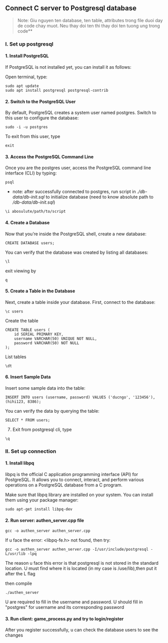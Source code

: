## Connect C server to Postgresql database


>Note: Giu nguyen ten database, ten table, attributes trong file duoi day de code chay muot. Neu thay doi ten thi thay doi ten tuong ung trong code** 

### I. Set up postgresql

#### 1. Install PostgreSQL
If PostgreSQL is not installed yet, you can install it as follows:

Open terminal, type:
```
sudo apt update
sudo apt install postgresql postgresql-contrib
```

#### 2. Switch to the PostgreSQL User
By default, PostgreSQL creates a system user named postgres. Switch to this user to configure the database:
```
sudo -i -u postgres
```
To exit from this user, type
```
exit
```

#### 3. Access the PostgreSQL Command Line
Once you are the postgres user, access the PostgreSQL command line interface (CLI) by typing:
```
psql
```

- note: after successfully connected to postgres, run script in _./db-data/db-init.sql_ to initialize database (need to know absolute path to _/db-data/db-init.sql_)
```
\i abosulute/path/to/script
```

#### 4. Create a Database
Now that you’re inside the PostgreSQL shell, create a new database:
```
CREATE DATABASE users;
```
You can verify that the database was created by listing all databases:
```
\l
```
exit viewing by 
```
q
```
#### 5. Create a Table in the Database
Next, create a table inside your database. First, connect to the database:
```
\c users
```
Create the table
```
CREATE TABLE users (
    id SERIAL PRIMARY KEY,
    username VARCHAR(50) UNIQUE NOT NULL,
    password VARCHAR(50) NOT NULL
);
```

List tables
``` 
\dt
```

#### 6. Insert Sample Data
Insert some sample data into the table:
```
INSERT INTO users (username, password) VALUES ('ducngo', '123456'), (hihi123, 8386);
```
You can verify the data by querying the table:
```
SELECT * FROM users;
```
7. Exit from postgresql cli, type
```
\q
```





### II. Set up connection

#### 1. Install  libpq

libpq is the official C application programming interface (API) for PostgreSQL. It allows you to connect, interact, and perform various operations on a PostgreSQL database from a C program.

Make sure that libpq library are installed on your system. You can install them using your package manager:
```
sudo apt-get install libpq-dev
```
#### 2. Run server: authen_server.cpp file
```
gcc -o authen_server authen_server.cpp
```
If u face the error: <libpq-fe.h> not found, then try:
```
gcc -o authen_server authen_server.cpp -I/usr/include/postgresql -L/usr/lib -lpq
```
The reason u face this error is that postgresql is not stored in the standard location. U must find where it is located (in my case is /use/lib),then put it after the L flag

then compile
```
./authen_server
```
U are required to fill in the username and password. U should fill in "postgres" for username and its corresponding password

#### 3. Run client: game_process.py and try to login/register
After you register successfully, u can check the database users to see the changes


